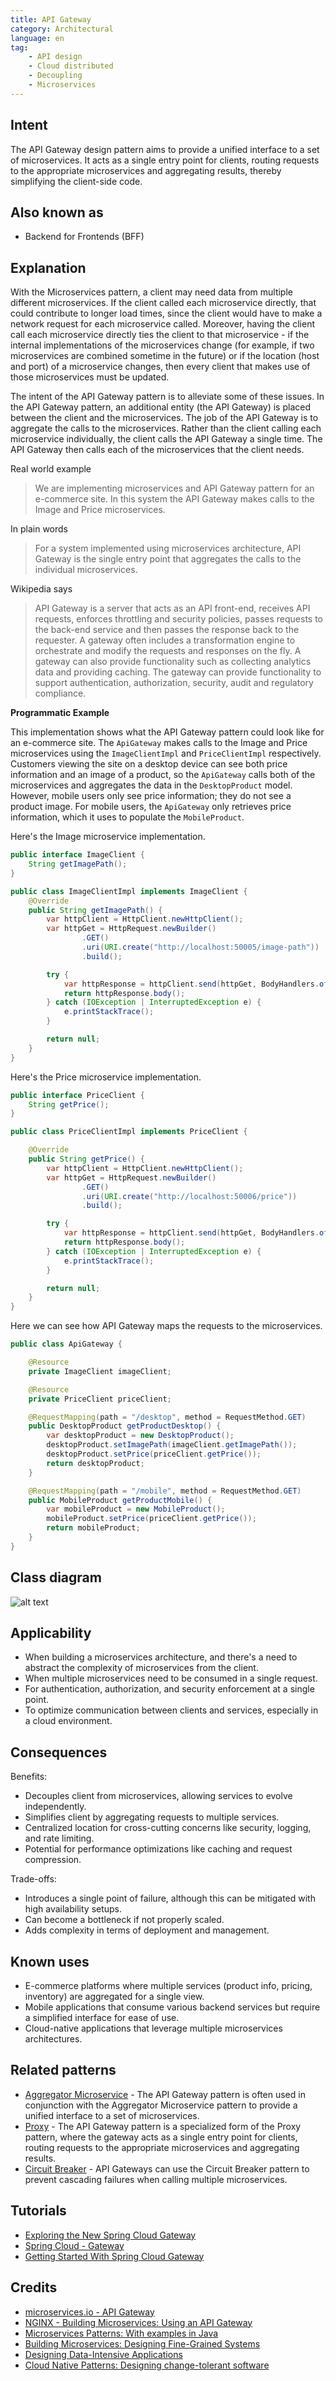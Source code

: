 ```yaml
---
title: API Gateway
category: Architectural
language: en
tag:
    - API design
    - Cloud distributed
    - Decoupling
    - Microservices
---
```


## Intent

The API Gateway design pattern aims to provide a unified interface to a set of microservices. It acts as a single entry
point for clients, routing requests to the appropriate microservices and aggregating results, thereby simplifying the
client-side code.

## Also known as

* Backend for Frontends (BFF)

## Explanation

With the Microservices pattern, a client may need data from multiple different microservices. If the
client called each microservice directly, that could contribute to longer load times, since the
client would have to make a network request for each microservice called. Moreover, having the
client call each microservice directly ties the client to that microservice - if the internal
implementations of the microservices change (for example, if two microservices are combined sometime
in the future) or if the location (host and port) of a microservice changes, then every client that
makes use of those microservices must be updated.

The intent of the API Gateway pattern is to alleviate some of these issues. In the API Gateway
pattern, an additional entity (the API Gateway) is placed between the client and the microservices.
The job of the API Gateway is to aggregate the calls to the microservices. Rather than the client
calling each microservice individually, the client calls the API Gateway a single time. The API
Gateway then calls each of the microservices that the client needs.

Real world example

> We are implementing microservices and API Gateway pattern for an e-commerce site. In this system
> the API Gateway makes calls to the Image and Price microservices.

In plain words

> For a system implemented using microservices architecture, API Gateway is the single entry point
> that aggregates the calls to the individual microservices.

Wikipedia says

> API Gateway is a server that acts as an API front-end, receives API requests, enforces throttling
> and security policies, passes requests to the back-end service and then passes the response back
> to the requester. A gateway often includes a transformation engine to orchestrate and modify the
> requests and responses on the fly. A gateway can also provide functionality such as collecting
> analytics data and providing caching. The gateway can provide functionality to support
> authentication, authorization, security, audit and regulatory compliance.

**Programmatic Example**

This implementation shows what the API Gateway pattern could look like for an e-commerce site. The
`ApiGateway` makes calls to the Image and Price microservices using the `ImageClientImpl` and
`PriceClientImpl` respectively. Customers viewing the site on a desktop device can see both price
information and an image of a product, so the `ApiGateway` calls both of the microservices and
aggregates the data in the `DesktopProduct` model. However, mobile users only see price information;
they do not see a product image. For mobile users, the `ApiGateway` only retrieves price
information, which it uses to populate the `MobileProduct`.

Here's the Image microservice implementation.

```java
public interface ImageClient {
    String getImagePath();
}

public class ImageClientImpl implements ImageClient {
    @Override
    public String getImagePath() {
        var httpClient = HttpClient.newHttpClient();
        var httpGet = HttpRequest.newBuilder()
                .GET()
                .uri(URI.create("http://localhost:50005/image-path"))
                .build();

        try {
            var httpResponse = httpClient.send(httpGet, BodyHandlers.ofString());
            return httpResponse.body();
        } catch (IOException | InterruptedException e) {
            e.printStackTrace();
        }

        return null;
    }
}
```

Here's the Price microservice implementation.

```java
public interface PriceClient {
    String getPrice();
}

public class PriceClientImpl implements PriceClient {

    @Override
    public String getPrice() {
        var httpClient = HttpClient.newHttpClient();
        var httpGet = HttpRequest.newBuilder()
                .GET()
                .uri(URI.create("http://localhost:50006/price"))
                .build();

        try {
            var httpResponse = httpClient.send(httpGet, BodyHandlers.ofString());
            return httpResponse.body();
        } catch (IOException | InterruptedException e) {
            e.printStackTrace();
        }

        return null;
    }
}
```

Here we can see how API Gateway maps the requests to the microservices.

```java
public class ApiGateway {

    @Resource
    private ImageClient imageClient;

    @Resource
    private PriceClient priceClient;

    @RequestMapping(path = "/desktop", method = RequestMethod.GET)
    public DesktopProduct getProductDesktop() {
        var desktopProduct = new DesktopProduct();
        desktopProduct.setImagePath(imageClient.getImagePath());
        desktopProduct.setPrice(priceClient.getPrice());
        return desktopProduct;
    }

    @RequestMapping(path = "/mobile", method = RequestMethod.GET)
    public MobileProduct getProductMobile() {
        var mobileProduct = new MobileProduct();
        mobileProduct.setPrice(priceClient.getPrice());
        return mobileProduct;
    }
}
```

## Class diagram

![alt text](./etc/api-gateway.png "API Gateway")

## Applicability

* When building a microservices architecture, and there's a need to abstract the complexity of microservices from the
  client.
* When multiple microservices need to be consumed in a single request.
* For authentication, authorization, and security enforcement at a single point.
* To optimize communication between clients and services, especially in a cloud environment.

## Consequences

Benefits:

* Decouples client from microservices, allowing services to evolve independently.
* Simplifies client by aggregating requests to multiple services.
* Centralized location for cross-cutting concerns like security, logging, and rate limiting.
* Potential for performance optimizations like caching and request compression.

Trade-offs:

* Introduces a single point of failure, although this can be mitigated with high availability setups.
* Can become a bottleneck if not properly scaled.
* Adds complexity in terms of deployment and management.

## Known uses

* E-commerce platforms where multiple services (product info, pricing, inventory) are aggregated for a single view.
* Mobile applications that consume various backend services but require a simplified interface for ease of use.
* Cloud-native applications that leverage multiple microservices architectures.

## Related patterns

* [Aggregator Microservice](../aggregator-microservices/README.md) - The API Gateway pattern is often used in
  conjunction with the Aggregator Microservice pattern to provide a unified interface to a set of microservices.
* [Proxy](../proxy/README.md) - The API Gateway pattern is a specialized form of the Proxy pattern, where the gateway
  acts as a single entry point for clients, routing requests to the appropriate microservices and aggregating results.
* [Circuit Breaker](../circuit-breaker/README.md) - API Gateways can use the Circuit Breaker pattern to prevent
  cascading failures when calling multiple microservices.

## Tutorials

* [Exploring the New Spring Cloud Gateway](https://www.baeldung.com/spring-cloud-gateway)
* [Spring Cloud - Gateway](https://www.tutorialspoint.com/spring_cloud/spring_cloud_gateway.htm)
* [Getting Started With Spring Cloud Gateway](https://dzone.com/articles/getting-started-with-spring-cloud-gateway)

## Credits

* [microservices.io - API Gateway](http://microservices.io/patterns/apigateway.html)
* [NGINX - Building Microservices: Using an API Gateway](https://www.nginx.com/blog/building-microservices-using-an-api-gateway/)
* [Microservices Patterns: With examples in Java](https://www.amazon.com/gp/product/1617294543/ref=as_li_qf_asin_il_tl?ie=UTF8&tag=javadesignpat-20&creative=9325&linkCode=as2&creativeASIN=1617294543&linkId=ac7b6a57f866ac006a309d9086e8cfbd)
* [Building Microservices: Designing Fine-Grained Systems](https://www.amazon.com/gp/product/1491950358/ref=as_li_qf_asin_il_tl?ie=UTF8&tag=javadesignpat-20&creative=9325&linkCode=as2&creativeASIN=1491950358&linkId=4c95ca9831e05e3f0dadb08841d77bf1)
* [Designing Data-Intensive Applications](https://amzn.to/3PfRk7Y)
* [Cloud Native Patterns: Designing change-tolerant software](https://amzn.to/3uV12WN)
